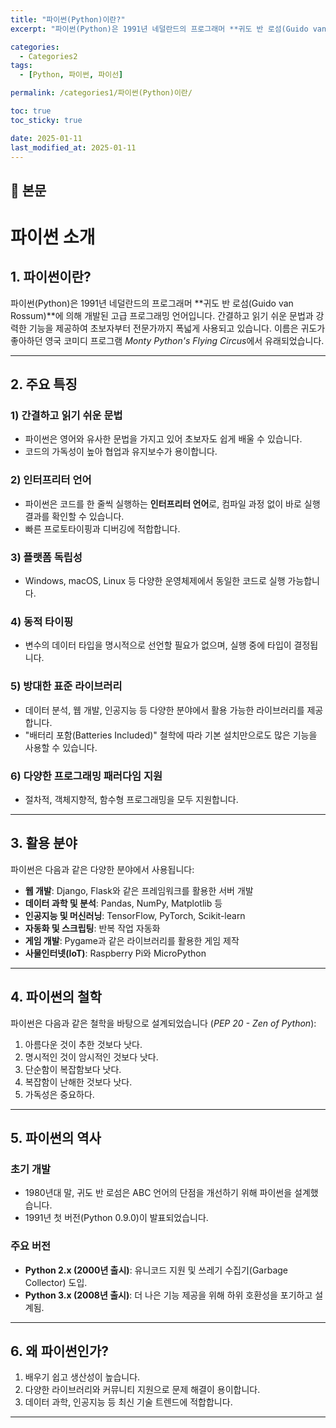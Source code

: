 ```yaml
---
title: "파이썬(Python)이란?"
excerpt: "파이썬(Python)은 1991년 네덜란드의 프로그래머 **귀도 반 로섬(Guido van Rossum)**에 의해 개발된 고급 프로그래밍 언어입니다. 간결하고 읽기 쉬운 문법과 강력한 기능을 제공하여 초보자부터 전문가까지 폭넓게 사용되고 있습니다. 이름은 귀도가 좋아하던 영국 코미디 프로그램 Monty Python's Flying Circus에서 유래되었습니다."

categories:
  - Categories2
tags:
  - [Python, 파이썬, 파이선]

permalink: /categories1/파이썬(Python)이란/

toc: true
toc_sticky: true

date: 2025-01-11
last_modified_at: 2025-01-11
---
```


## 🦥 본문

# 파이썬 소개

## 1. 파이썬이란?
파이썬(Python)은 1991년 네덜란드의 프로그래머 **귀도 반 로섬(Guido van Rossum)**에 의해 개발된 고급 프로그래밍 언어입니다. 간결하고 읽기 쉬운 문법과 강력한 기능을 제공하여 초보자부터 전문가까지 폭넓게 사용되고 있습니다. 이름은 귀도가 좋아하던 영국 코미디 프로그램 *Monty Python's Flying Circus*에서 유래되었습니다.

---

## 2. 주요 특징
### **1) 간결하고 읽기 쉬운 문법**
- 파이썬은 영어와 유사한 문법을 가지고 있어 초보자도 쉽게 배울 수 있습니다.
- 코드의 가독성이 높아 협업과 유지보수가 용이합니다.

### **2) 인터프리터 언어**
- 파이썬은 코드를 한 줄씩 실행하는 **인터프리터 언어**로, 컴파일 과정 없이 바로 실행 결과를 확인할 수 있습니다.
- 빠른 프로토타이핑과 디버깅에 적합합니다.

### **3) 플랫폼 독립성**
- Windows, macOS, Linux 등 다양한 운영체제에서 동일한 코드로 실행 가능합니다.

### **4) 동적 타이핑**
- 변수의 데이터 타입을 명시적으로 선언할 필요가 없으며, 실행 중에 타입이 결정됩니다.

### **5) 방대한 표준 라이브러리**
- 데이터 분석, 웹 개발, 인공지능 등 다양한 분야에서 활용 가능한 라이브러리를 제공합니다.
- "배터리 포함(Batteries Included)" 철학에 따라 기본 설치만으로도 많은 기능을 사용할 수 있습니다.

### **6) 다양한 프로그래밍 패러다임 지원**
- 절차적, 객체지향적, 함수형 프로그래밍을 모두 지원합니다.

---

## 3. 활용 분야
파이썬은 다음과 같은 다양한 분야에서 사용됩니다:
- **웹 개발**: Django, Flask와 같은 프레임워크를 활용한 서버 개발
- **데이터 과학 및 분석**: Pandas, NumPy, Matplotlib 등
- **인공지능 및 머신러닝**: TensorFlow, PyTorch, Scikit-learn
- **자동화 및 스크립팅**: 반복 작업 자동화
- **게임 개발**: Pygame과 같은 라이브러리를 활용한 게임 제작
- **사물인터넷(IoT)**: Raspberry Pi와 MicroPython

---

## 4. 파이썬의 철학
파이썬은 다음과 같은 철학을 바탕으로 설계되었습니다 (*PEP 20 - Zen of Python*):
1. 아름다운 것이 추한 것보다 낫다.
2. 명시적인 것이 암시적인 것보다 낫다.
3. 단순함이 복잡함보다 낫다.
4. 복잡함이 난해한 것보다 낫다.
5. 가독성은 중요하다.

---

## 5. 파이썬의 역사
### **초기 개발**
- 1980년대 말, 귀도 반 로섬은 ABC 언어의 단점을 개선하기 위해 파이썬을 설계했습니다.
- 1991년 첫 버전(Python 0.9.0)이 발표되었습니다.

### **주요 버전**
- **Python 2.x (2000년 출시)**: 유니코드 지원 및 쓰레기 수집기(Garbage Collector) 도입.
- **Python 3.x (2008년 출시)**: 더 나은 기능 제공을 위해 하위 호환성을 포기하고 설계됨.

---

## 6. 왜 파이썬인가?
1. 배우기 쉽고 생산성이 높습니다.
2. 다양한 라이브러리와 커뮤니티 지원으로 문제 해결이 용이합니다.
3. 데이터 과학, 인공지능 등 최신 기술 트렌드에 적합합니다.

---